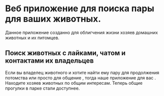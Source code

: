 # Веб приложение для поиска пары для ваших животных.

Данное приложение созданно для облигчения жизни хозяев домашних животных и их питомцев. 


## Поиск животных с лайками, чатом и контактами их владельцев


Если вы владелец животного и хотите найти ему пару для продолжения потомства или просто для общение , тогда наше приложение для вас . 
Находите хозяев животных по общим интересам. Теперь общие прогулки в парке стали доступнее. 
